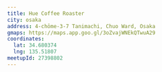 ```yaml
---
title: Hue Coffee Roaster
city: osaka
address: 4-chōme-3-7 Tanimachi, Chuo Ward, Osaka
gmaps: https://maps.app.goo.gl/3oZvajWNEkQTwuA29
coordinates:
  lat: 34.680374
  lng: 135.51807
meetupId: 27398802
---
```


